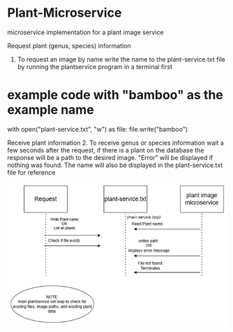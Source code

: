 # Plant-Microservice
microservice implementation for a plant image service

Request plant (genus, species) information
1. To request an image by name write the name to the plant-service.txt file by running the plantservice program in a terminal first

# example code with "bamboo" as the example name
with open("plant-service.txt", "w") as file:
    file.write("bamboo")

Receive plant information
2. To receive genus or species information wait a few seconds after the request, if there is a plant on the database the response will be a path to the desired image. "Error" will be displayed if nothing was found. The name will also be displayed in the plant-service.txt file for reference

![UML Sequence Diagram](UML%20Plant%20Microservice.png) 

